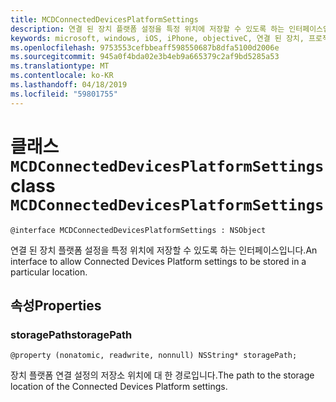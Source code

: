 ```yaml
---
title: MCDConnectedDevicesPlatformSettings
description: 연결 된 장치 플랫폼 설정을 특정 위치에 저장할 수 있도록 하는 인터페이스입니다.
keywords: microsoft, windows, iOS, iPhone, objectiveC, 연결 된 장치, 프로젝트 로마
ms.openlocfilehash: 9753553cefbbeaff598550687b8dfa5100d2006e
ms.sourcegitcommit: 945a0f4bda02e3b4eb9a665379c2af9bd5285a53
ms.translationtype: MT
ms.contentlocale: ko-KR
ms.lasthandoff: 04/18/2019
ms.locfileid: "59801755"
---
```

# <a name="class-mcdconnecteddevicesplatformsettings"></a><span data-ttu-id="3c174-104">클래스 `MCDConnectedDevicesPlatformSettings`</span><span class="sxs-lookup"><span data-stu-id="3c174-104">class `MCDConnectedDevicesPlatformSettings`</span></span> 

```
@interface MCDConnectedDevicesPlatformSettings : NSObject
```  
<span data-ttu-id="3c174-105">연결 된 장치 플랫폼 설정을 특정 위치에 저장할 수 있도록 하는 인터페이스입니다.</span><span class="sxs-lookup"><span data-stu-id="3c174-105">An interface to allow Connected Devices Platform settings to be stored in a particular location.</span></span>  

## <a name="properties"></a><span data-ttu-id="3c174-106">속성</span><span class="sxs-lookup"><span data-stu-id="3c174-106">Properties</span></span>

### <a name="storagepath"></a><span data-ttu-id="3c174-107">storagePath</span><span class="sxs-lookup"><span data-stu-id="3c174-107">storagePath</span></span>
`@property (nonatomic, readwrite, nonnull) NSString* storagePath;`

<span data-ttu-id="3c174-108">장치 플랫폼 연결 설정의 저장소 위치에 대 한 경로입니다.</span><span class="sxs-lookup"><span data-stu-id="3c174-108">The path to the storage location of the Connected Devices Platform settings.</span></span>